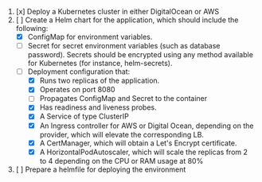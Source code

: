 1. [x] Deploy a Kubernetes cluster in either DigitalOcean or AWS
1. [ ] Create a Helm chart for the application, which should include the following:
   - [x] ConfigMap for environment variables.
   - [ ] Secret for secret environment variables (such as database password). Secrets should be encrypted using any method available for Kubernetes (for instance, helm-secrets).
   - [ ] Deployment configuration that:
     - [x] Runs two replicas of the application.
     - [x] Operates on port 8080
     - [ ] Propagates ConfigMap and Secret to the container
     - [x] Has readiness and liveness probes.
     - [x] A Service of type ClusterIP
     - [x] An Ingress controller for AWS or Digital Ocean, depending on the provider, which will elevate the corresponding LB.
     - [x] A CertManager, which will obtain a Let's Encrypt certificate.
     - [x] A HorizontalPodAutoscaler, which will scale the replicas from 2 to 4 depending on the CPU or RAM usage at 80%
1. [ ] Prepare a helmfile for deploying the environment
